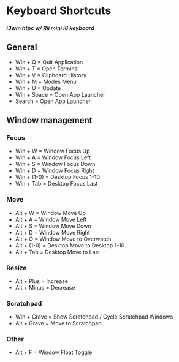 # Keyboard Shortcuts

##### i3wm htpc w/ Rii mini i8 keyboard

## General
* Win + Q       = Quit Application
* Win + T       = Open Terminal
* Win + V       = Clipboard History
* Win + M       = Modes Menu
* Win + U       = Update
* Win + Space   = Open App Launcher
* Search        = Open App Launcher

## Window management

### Focus
* Win + W       = Window Focus Up
* Win + A       = Window Focus Left
* Win + S       = Window Focus Down
* Win + D       = Window Focus Right
* Win + (1-0)   = Desktop Focus 1-10
* Win + Tab     = Desktop Focus Last

### Move
* Alt + W       = Window Move Up
* Alt + A       = Window Move Left
* Alt + S       = Window Move Down
* Alt + D       = Window Move Right
* Alt + O       = Window Move to Overwatch
* Alt + (1-0)   = Desktop Move to Desktop 1-10
* Alt + Tab     = Desktop Move to Last

### Resize
* Alt + Plus    = Increase
* Alt + Minus   = Decrease

### Scratchpad
* Win + Grave   = Show Scratchpad / Cycle Scratchpad Windows
* Alt + Grave   = Move to Scratchpad

### Other
* Alt + F       = Window Float Toggle